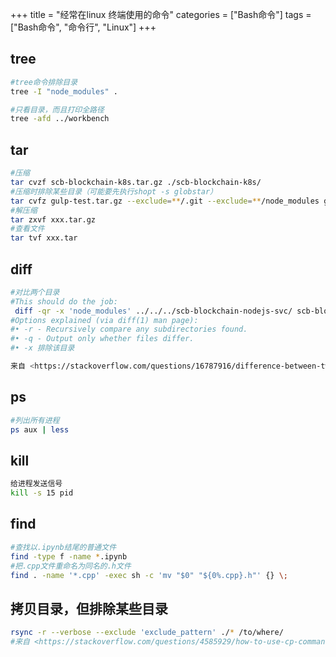 +++
title = "经常在linux 终端使用的命令"
categories = ["Bash命令"]
tags = ["Bash命令", "命令行", "Linux"]
+++

## tree

```bash
#tree命令排除目录
tree -I "node_modules" .

#只看目录，而且打印全路径
tree -afd ../workbench
```

## tar

```bash
#压缩
tar cvzf scb-blockchain-k8s.tar.gz ./scb-blockchain-k8s/
#压缩时排除某些目录（可能要先执行shopt -s globstar）
tar cvfz gulp-test.tar.gz --exclude=**/.git --exclude=**/node_modules gulp-test/
#解压缩
tar zxvf xxx.tar.gz
#查看文件
tar tvf xxx.tar
```

## diff

```bash
#对比两个目录
#This should do the job:
 diff -qr -x 'node_modules' ../../../scb-blockchain-nodejs-svc/ scb-blockchain-nodejs-svc/ | less
#Options explained (via diff(1) man page):
#• -r - Recursively compare any subdirectories found.
#• -q - Output only whether files differ.
#• -x 排除该目录

来自 <https://stackoverflow.com/questions/16787916/difference-between-two-directories-in-linux>
```

## ps

```bash
#列出所有进程
ps aux | less
```

## kill

```bash
给进程发送信号
kill -s 15 pid
```

## find

```bash
#查找以.ipynb结尾的普通文件
find -type f -name *.ipynb
#把.cpp文件重命名为同名的.h文件
find . -name '*.cpp' -exec sh -c 'mv "$0" "${0%.cpp}.h"' {} \;
```

## 拷贝目录，但排除某些目录

```bash
rsync -r --verbose --exclude 'exclude_pattern' ./* /to/where/
#来自 <https://stackoverflow.com/questions/4585929/how-to-use-cp-command-to-exclude-a-specific-directory>
```
